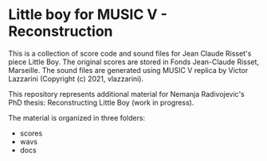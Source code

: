 Little boy for MUSIC V - Reconstruction
=================

This is a collection of score code and sound files for Jean Claude Risset's piece Little Boy.
The original scores are stored in Fonds Jean-Claude Risset, Marseille.
The sound files are generated using MUSIC V replica by Victor Lazzarini (Copyright (c) 2021, vlazzarini).

This repository represents additional material for Nemanja Radivojevic's PhD thesis: Reconstructing Little Boy (work in progress).

The material is organized in three folders:
- scores
- wavs
- docs